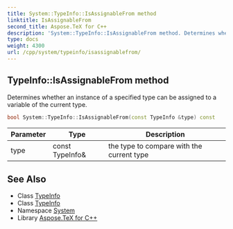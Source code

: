 ```yaml
---
title: System::TypeInfo::IsAssignableFrom method
linktitle: IsAssignableFrom
second_title: Aspose.TeX for C++
description: 'System::TypeInfo::IsAssignableFrom method. Determines whether an instance of a specified type can be assigned to a variable of the current type in C++.'
type: docs
weight: 4300
url: /cpp/system/typeinfo/isassignablefrom/
---
```

## TypeInfo::IsAssignableFrom method


Determines whether an instance of a specified type can be assigned to a variable of the current type.

```cpp
bool System::TypeInfo::IsAssignableFrom(const TypeInfo &type) const
```


| Parameter | Type | Description |
| --- | --- | --- |
| type | const TypeInfo\& | the type to compare with the current type |

## See Also

* Class [TypeInfo](../)
* Class [TypeInfo](../)
* Namespace [System](../../)
* Library [Aspose.TeX for C++](../../../)
